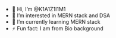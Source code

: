 - 👋 Hi, I’m @K1A1Z1I1M1
- 👀 I’m interested in MERN stack and DSA
- 🌱 I’m currently learning MERN stack 
- ⚡ Fun fact: I am from Bio background 

<!---
K1A1Z1I1M1/K1A1Z1I1M1 is a ✨ special ✨ repository because its `README.md` (this file) appears on your GitHub profile.
You can click the Preview link to take a look at your changes.
--->
